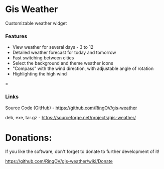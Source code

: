 # Gis Weather


Customizable weather widget

### **Features**
- View weather for several days - 3 to 12
- Detailed weather forecast for today and tomorrow
- Fast switching between cities
- Select the background and theme weather icons
- "Compass" with the wind direction, with adjustable angle of rotation
- Highlighting the high wind

=

### **Links**

Source Code (GitHub) - https://github.com/RingOV/gis-weather

deb, exe, tar.gz - https://sourceforge.net/projects/gis-weather/


# Donations:

If you like the software, don't forget to donate to further development of it!

https://github.com/RingOV/gis-weather/wiki/Donate


